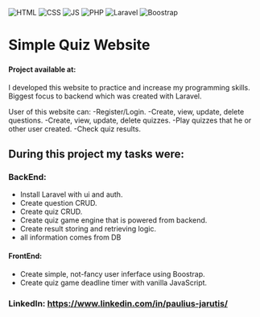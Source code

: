 ![HTML](https://img.shields.io/badge/code-HTML-brightgreen) ![CSS](https://img.shields.io/badge/code-CSS-green) ![JS](https://img.shields.io/badge/code-JS-orange) ![PHP](https://img.shields.io/badge/code-PHP-blue) ![Laravel](https://img.shields.io/badge/framework-Laravel-red) ![Boostrap](https://img.shields.io/badge/Framework-Bootrap-green)

# Simple Quiz Website

###

#### Project available at:

I developed this website to practice and increase my programming skills. Biggest focus to backend which was created with Laravel.

User of this website can:
-Register/Login.
-Create, view, update, delete questions.
-Create, view, update, delete quizzes.
-Play quizzes that he or other user created.
-Check quiz results.

## During this project my tasks were:

### BackEnd:

-   Install Laravel with ui and auth.
-   Create question CRUD.
-   Create quiz CRUD.
-   Create quiz game engine that is powered from backend.
-   Create result storing and retrieving logic.
-   all information comes from DB

#### FrontEnd:

-   Create simple, not-fancy user inferface using Boostrap.
-   Create quiz game deadline timer with vanilla JavaScript.


### LinkedIn: https://www.linkedin.com/in/paulius-jarutis/

